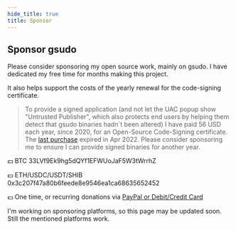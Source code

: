 ```yaml
---
hide_title: true
title: Sponsor
---
```


## Sponsor gsudo

Please consider sponsoring my open source work, mainly on gsudo. I have dedicated my free time for months making this project.

It also helps support the costs of the yearly renewal for the code-signing certificate.

> To provide a signed application (and not let the UAC popup show "Untrusted Publisher", which also protects end users by helping them detect that gsudo binaries hadn´t been altered) I have paid 56 USD each year, since 2020, for an Open-Source Code-Signing certificate. The [last purchase](https://github.com/gerardog/gsudo/issues/82) expired in Apr 2022. Please consider sponsoring me to ensure I can provide signed binaries for another year.

💵 BTC 33LVf9Ek9hg5dQYf1EFWUoJaF5W3tWrrhZ

💵 ETH/USDC/USDT/SHIB 0x3c207f47a80b6feede8e9546ea1ca68635652452

💵 One time, or recurring donations via [PayPal or Debit/Credit Card](https://www.paypal.com/donate/?business=EGM43RDQ4VRWJ&no_recurring=0&item_name=%0APlease+help+me+dedicate+more+time+to+gsudo%21%0AIf+gsudo+has+improved+your+productivity%2C+please+contribute%21&currency_code=USD) 

I'm working on sponsoring platforms, so this page may be updated soon. Still the mentioned platforms work.